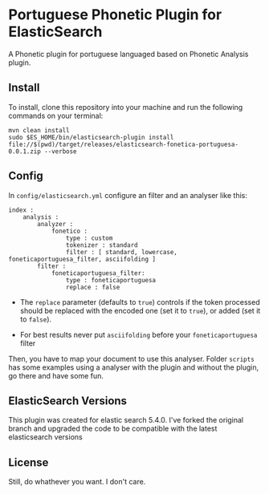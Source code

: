# Portuguese Phonetic Plugin for ElasticSearch

A Phonetic plugin for portuguese languaged based on Phonetic Analysis plugin.

## Install

To install, clone this repository into your machine and run the following commands on your terminal:

    mvn clean install
    sudo $ES_HOME/bin/elasticsearch-plugin install file://$(pwd)/target/releases/elasticsearch-fonetica-portuguesa-0.0.1.zip --verbose
    
## Config

In `config/elasticsearch.yml` configure an filter and an analyser like this:

```
index :
    analysis :
        analyzer :
            fonetico :
                type : custom
                tokenizer : standard
                filter : [ standard, lowercase, foneticaportuguesa_filter, asciifolding ]
        filter :
            foneticaportuguesa_filter:
                type : foneticaportuguesa
                replace : false
```

  * The `replace` parameter (defaults to `true`) controls if the token processed should be replaced with the encoded one (set it to `true`), or added (set it to `false`).

  * For best results never put `asciifolding` before your `foneticaportuguesa` filter

Then, you have to map your document to use this analyser. 
Folder `scripts` has some examples using a analyser with the plugin and without the plugin, go there and have some fun. 

## ElasticSearch Versions

This plugin was created for elastic search 5.4.0. I've forked the original branch and upgraded the code to be compatible with the latest elasticsearch versions

## License

Still, do whathever you want. I don't care.
